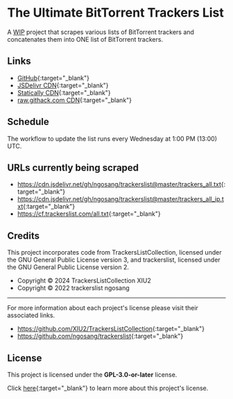 <!-- THIS FILE IS GENERATED! DO NOT DIRECTLY EDIT IT! -->

# The Ultimate BitTorrent Trackers List

A <ins>WIP</ins> project that scrapes various lists of BitTorrent trackers and concatenates them into ONE list of BitTorrent trackers.

## Links

* [GitHub](./github_){:target="_blank"}
* [JSDelivr CDN](./jsdelivr-cdn){:target="_blank"}
* [Statically CDN](./statically-cdn){:target="_blank"}
* [raw.githack.com CDN](./raw.githack.com-cdn){:target="_blank"}

## Schedule

The workflow to update the list runs every Wednesday at 1:00 PM (13:00) UTC.

## URLs currently being scraped

* <https://cdn.jsdelivr.net/gh/ngosang/trackerslist@master/trackers_all.txt>{:target="_blank"}
* <https://cdn.jsdelivr.net/gh/ngosang/trackerslist@master/trackers_all_ip.txt>{:target="_blank"}
* <https://cf.trackerslist.com/all.txt>{:target="_blank"}

## Credits

This project incorporates code from TrackersListCollection,
licensed under the GNU General Public License version 3,
and trackerslist, licensed under the GNU General Public License version 2.

* Copyright © 2024 TrackersListCollection XIU2
* Copyright © 2022 trackerslist ngosang

---

For more information about each project's license please visit their associated links.

* <https://github.com/XIU2/TrackersListCollection>{:target="_blank"}
* <https://github.com/ngosang/trackerslist>{:target="_blank"}

## License

This project is licensed under the **GPL-3.0-or-later** license.

Click [here](https://github.com/FlawlessCasual17/UltimateBTTrackersList/blob/master/LICENSE){:target="_blank"} 
  to learn more about this project's license.

